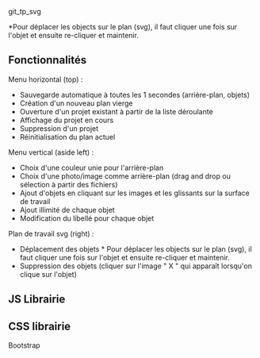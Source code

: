git_tp_svg



*Pour déplacer les objects sur le plan (svg), il faut cliquer une fois sur l'objet et ensuite re-cliquer et maintenir.


Fonctionnalités
-------------------

Menu horizontal (top) :

- Sauvegarde automatique à toutes les 1 secondes (arrière-plan, objets)
- Création d'un nouveau plan vierge
- Ouverture d'un projet existant à partir de la liste déroulante
- Affichage du projet en cours
- Suppression d'un projet
- Réinitialisation du plan actuel

Menu vertical (aside left) :

- Choix d'une couleur unie pour l'arrière-plan
- Choix d'une photo/image comme arrière-plan (drag and drop ou sélection à partir des fichiers)
- Ajout d'objets en cliquant sur les images et les glissants sur la surface de travail
- Ajout illimité de chaque objet
- Modification du libellé pour chaque objet

Plan de travail svg (right) :

- Déplacement des objets * Pour déplacer les objects sur le plan (svg), il faut cliquer une fois sur l'objet et ensuite re-cliquer et maintenir.
- Suppression des objets (cliquer sur l'image " X " qui apparaît lorsqu'on clique sur l'objet)


JS Librairie
-------------------



CSS librairie
-------------------
Bootstrap
